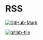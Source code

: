 # RSS

[![GitHub-Mark](https://user-images.githubusercontent.com/47528708/175522192-01e368d7-cb7f-45d6-a389-d88c74923e67.png)](https://ravana69.github.io/rss/)

[![gitlab-tile](https://user-images.githubusercontent.com/47528708/175521999-902ed577-1883-44df-add5-4be4196ded3d.svg)](https://ravana69.gitlab.io/rss/)
